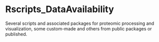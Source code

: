 # Rscripts_DataAvailability
Several scripts and associated packages for proteomic processing and visualization, some custom-made and others from public packages or published.
